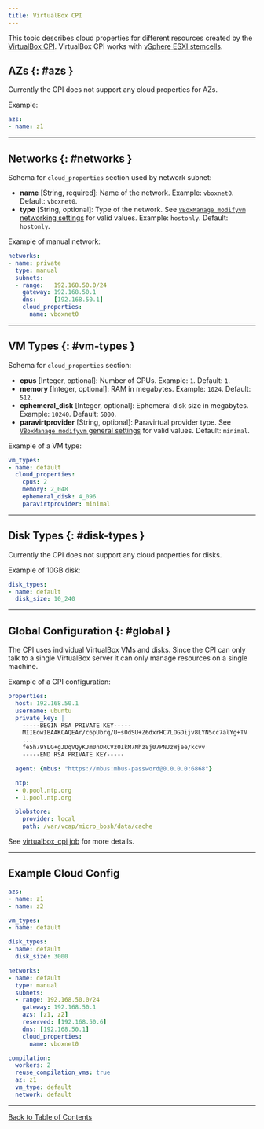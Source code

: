 ```yaml
---
title: VirtualBox CPI
---
```


This topic describes cloud properties for different resources created by the [VirtualBox CPI](https://bosh.io/releases/github.com/cppforlife/bosh-virtualbox-cpi-release). VirtualBox CPI works with [vSphere ESXI stemcells](https://bosh.io/stemcells/bosh-vsphere-esxi-ubuntu-trusty-go_agent).

## AZs {: #azs }

Currently the CPI does not support any cloud properties for AZs.

Example:

```yaml
azs:
- name: z1
```

---
## Networks {: #networks }

Schema for `cloud_properties` section used by network subnet:

* **name** [String, required]: Name of the network. Example: `vboxnet0`. Default: `vboxnet0`.
* **type** [String, optional]: Type of the network. See [`VBoxManage modifyvm` networking settings](https://www.virtualbox.org/manual/ch08.html#idp46691722135120) for valid values. Example: `hostonly`. Default: `hostonly`.

Example of manual network:

```yaml
networks:
- name: private
  type: manual
  subnets:
  - range:   192.168.50.0/24
    gateway: 192.168.50.1
    dns:     [192.168.50.1]
    cloud_properties:
      name: vboxnet0
```

---
## VM Types {: #vm-types }

Schema for `cloud_properties` section:

* **cpus** [Integer, optional]: Number of CPUs. Example: `1`. Default: `1`.
* **memory** [Integer, optional]: RAM in megabytes. Example: `1024`. Default: `512`.
* **ephemeral_disk** [Integer, optional]: Ephemeral disk size in megabytes. Example: `10240`. Default: `5000`.
* **paravirtprovider** [String, optional]: Paravirtual provider type. See [`VBoxManage modifyvm` general settings](https://www.virtualbox.org/manual/ch08.html#idp46691713664256) for valid values. Default: `minimal`.

Example of a VM type:

```yaml
vm_types:
- name: default
  cloud_properties:
    cpus: 2
    memory: 2_048
    ephemeral_disk: 4_096
    paravirtprovider: minimal
```

---
## Disk Types {: #disk-types }

Currently the CPI does not support any cloud properties for disks.

Example of 10GB disk:

```yaml
disk_types:
- name: default
  disk_size: 10_240
```

---
## Global Configuration {: #global }

The CPI uses individual VirtualBox VMs and disks. Since the CPI can only talk to a single VirtualBox server it can only manage resources on a single machine.

Example of a CPI configuration:

```yaml
properties:
  host: 192.168.50.1
  username: ubuntu
  private_key: |
    -----BEGIN RSA PRIVATE KEY-----
    MIIEowIBAAKCAQEAr/c6pUbrq/U+s0dSU+Z6dxrHC7LOGDijv8LYN5cc7alYg+TV
    ...
    fe5h79YLG+gJDqVQyKJm0nDRCVz0IkM7Nhz8j07PNJzWjee/kcvv
    -----END RSA PRIVATE KEY-----

  agent: {mbus: "https://mbus:mbus-password@0.0.0.0:6868"}

  ntp:
  - 0.pool.ntp.org
  - 1.pool.ntp.org

  blobstore:
    provider: local
    path: /var/vcap/micro_bosh/data/cache
```

See [virtualbox_cpi job](https://bosh.io/jobs/virtualbox_cpi?source=github.com/cppforlife/bosh-virtualbox-cpi-release) for more details.

---
## <a id='cloud-config'>Example Cloud Config</a>

```yaml
azs:
- name: z1
- name: z2

vm_types:
- name: default

disk_types:
- name: default
  disk_size: 3000

networks:
- name: default
  type: manual
  subnets:
  - range: 192.168.50.0/24
    gateway: 192.168.50.1
    azs: [z1, z2]
    reserved: [192.168.50.6]
    dns: [192.168.50.1]
    cloud_properties:
      name: vboxnet0

compilation:
  workers: 2
  reuse_compilation_vms: true
  az: z1
  vm_type: default
  network: default
```

---
[Back to Table of Contents](index.md#cpi-config)
